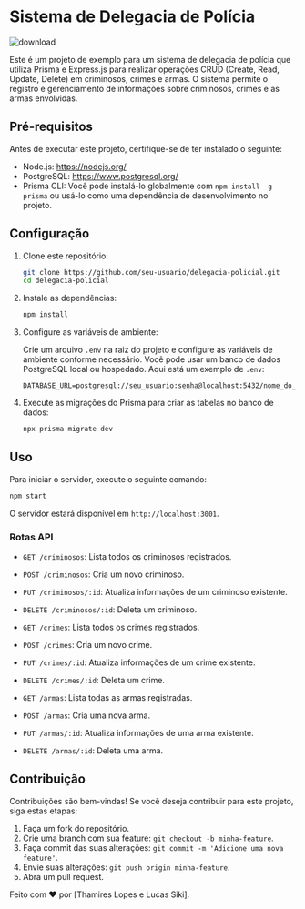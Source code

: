 # Sistema de Delegacia de Polícia
![download](https://github.com/Thamireslopescz/Sistema-Delegacia/assets/100656019/cdadaa8b-c9c8-44df-8b99-31d503c0a1a9)


Este é um projeto de exemplo para um sistema de delegacia de polícia que utiliza Prisma e Express.js para realizar operações CRUD (Create, Read, Update, Delete) em criminosos, crimes e armas. 
O sistema permite o registro e gerenciamento de informações sobre criminosos, crimes e as armas envolvidas.

## Pré-requisitos

Antes de executar este projeto, certifique-se de ter instalado o seguinte:

- Node.js: https://nodejs.org/
- PostgreSQL: https://www.postgresql.org/
- Prisma CLI: Você pode instalá-lo globalmente com `npm install -g prisma` ou usá-lo como uma dependência de desenvolvimento no projeto.

## Configuração

1. Clone este repositório:

   ```bash
   git clone https://github.com/seu-usuario/delegacia-policial.git
   cd delegacia-policial
   ```

2. Instale as dependências:

   ```bash
   npm install
   ```

3. Configure as variáveis de ambiente:

   Crie um arquivo `.env` na raiz do projeto e configure as variáveis de ambiente conforme necessário. Você pode usar um banco de dados PostgreSQL local ou hospedado. Aqui está um exemplo de `.env`:

   ```env
   DATABASE_URL=postgresql://seu_usuario:senha@localhost:5432/nome_do_banco
   ```

4. Execute as migrações do Prisma para criar as tabelas no banco de dados:

   ```bash
   npx prisma migrate dev
   ```

## Uso

Para iniciar o servidor, execute o seguinte comando:

```bash
npm start
```

O servidor estará disponível em `http://localhost:3001`.

### Rotas API

- `GET /criminosos`: Lista todos os criminosos registrados.
- `POST /criminosos`: Cria um novo criminoso.
- `PUT /criminosos/:id`: Atualiza informações de um criminoso existente.
- `DELETE /criminosos/:id`: Deleta um criminoso.

- `GET /crimes`: Lista todos os crimes registrados.
- `POST /crimes`: Cria um novo crime.
- `PUT /crimes/:id`: Atualiza informações de um crime existente.
- `DELETE /crimes/:id`: Deleta um crime.

- `GET /armas`: Lista todas as armas registradas.
- `POST /armas`: Cria uma nova arma.
- `PUT /armas/:id`: Atualiza informações de uma arma existente.
- `DELETE /armas/:id`: Deleta uma arma.

## Contribuição

Contribuições são bem-vindas! Se você deseja contribuir para este projeto, siga estas etapas:

1. Faça um fork do repositório.
2. Crie uma branch com sua feature: `git checkout -b minha-feature`.
3. Faça commit das suas alterações: `git commit -m 'Adicione uma nova feature'`.
4. Envie suas alterações: `git push origin minha-feature`.
5. Abra um pull request.


Feito com ❤️ por [Thamires Lopes e Lucas Siki].
